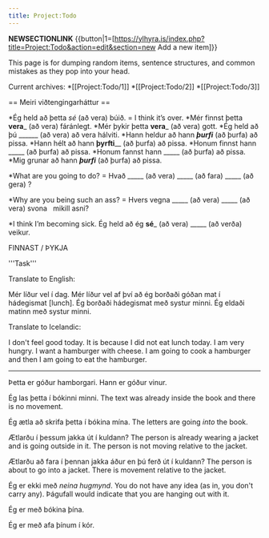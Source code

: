 ```yaml
---
title: Project:Todo
---
```


__NEWSECTIONLINK__
{{button|1=[https://ylhyra.is/index.php?title=Project:Todo&action=edit&section=new Add a new item]}}

This page is for dumping random items, sentence structures, and common mistakes as they pop into your head.

Current archives:
*[[Project:Todo/1]]
*[[Project:Todo/2]]
*[[Project:Todo/3]]

== Meiri viðtengingarháttur ==

*Ég held að þetta _sé_ (að vera) búið. = I think it’s over.
*Mér finnst þetta __vera___ (að vera) fáránlegt.
*Mér þykir þetta __vera___ (að vera) gott.
*Ég held að þú ______ (að vera) að vera hálviti.
*Hann heldur að hann ___þurfi___ (að þurfa) að pissa.
*Hann hélt að hann __þyrfti____ (að þurfa) að pissa.
*Honum finnst hann _____ (að þurfa) að pissa.
*Honum fannst hann _____ (að þurfa) að pissa.
*Mig grunar að hann ___þurfi___ (að þurfa) að pissa.

*What are you going to do? =
	Hvað _____ (að vera) _____ (að fara) _____ (að gera) ?

*Why are you being such an ass? =
	Hvers vegna _____ (að vera) _____ (að vera) svona  	mikill asni?

*I think I’m becoming sick.
	Ég held að ég __sé___ (að vera) _____ (að verða) veikur.

FINNAST / ÞYKJA

'''Task'''

Translate to English:

Mér líður vel í dag. Mér líður vel af því að ég borðaði góðan mat í hádegismat [lunch]. Ég borðaði hádegismat með systur minni. Ég eldaði matinn með systur minni.

Translate to Icelandic:

I don't feel good today. It is because I did not eat lunch today. I am very hungry. I want a hamburger with cheese. I am going to cook a hamburger and then I am going to eat the hamburger.

***

Þetta er góður hamborgari.
Hann er góður vinur.

Ég las þetta í bókinni minni.
The text was already inside the book and there is no movement.

Ég ætla að skrifa þetta í bókina mína.
The letters are going *into* the book.

Ætlarðu í þessum jakka út í kuldann?
The person is already wearing a jacket and is going outside in it. The person is not moving relative to the jacket.

Ætlarðu að fara í þennan jakka áður en þú ferð út í kuldann?
The person is about to go into a jacket. There is movement relative to the jacket.

Ég er ekki með *neina hugmynd*.
You do not have any idea (as in, you don't carry any). Þágufall would indicate that you are hanging out with it.

Ég er með bókina þína.

Ég er með afa þínum í kór.